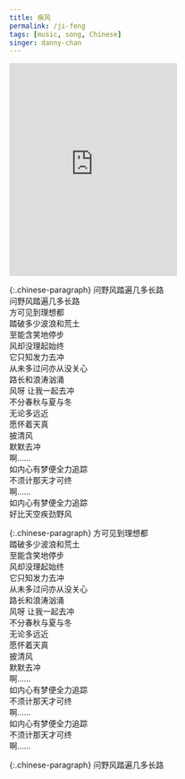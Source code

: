 ```yaml
---
title: 疾风
permalink: /ji-feng
tags: [music, song, Chinese]
singer: danny-chan
---
```


<iframe src="https://open.spotify.com/embed/track/1X9BFQXv1DAer7Q2sg0knp" width="300" height="380" frameborder="0" allowtransparency="true" allow="encrypted-media"></iframe>

{:.chinese-paragraph}
问野风踏遍几多长路  
问野风踏遍几多长路  
方可见到理想都  
踏破多少波浪和荒土  
至能含笑地停步  
风却没理起始终  
它只知发力去冲  
从未多过问亦从没关心  
路长和浪涛汹涌  
风呀 让我一起去冲  
不分春秋与夏与冬  
无论多远近  
愿怀着天真  
披清风  
默默去冲  
啊……  
如内心有梦便全力追踪  
不须计那天才可终  
啊……  
如内心有梦便全力追踪  
好比天空疾劲野风

{:.chinese-paragraph}
方可见到理想都  
踏破多少波浪和荒土  
至能含笑地停步  
风却没理起始终  
它只知发力去冲  
从未多过问亦从没关心  
路长和浪涛汹涌  
风呀 让我一起去冲  
不分春秋与夏与冬  
无论多远近  
愿怀着天真  
披清风  
默默去冲  
啊……  
如内心有梦便全力追踪  
不须计那天才可终  
啊……  
如内心有梦便全力追踪  
不须计那天才可终  
啊……

{:.chinese-paragraph}
问野风踏遍几多长路
